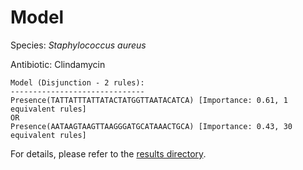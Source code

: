 
# Model

Species: *Staphylococcus aureus*

Antibiotic: Clindamycin

```
Model (Disjunction - 2 rules):
------------------------------
Presence(TATTATTTATTATACTATGGTTAATACATCA) [Importance: 0.61, 1 equivalent rules]
OR
Presence(AATAAGTAAGTTAAGGGATGCATAAACTGCA) [Importance: 0.43, 30 equivalent rules]

```

For details, please refer to the [results directory](../../../../../results/scm_b/staphylococcus%20aureus/clindamycin/repeat_6/).

